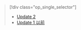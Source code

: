 > [!div class="op_single_selector"]
> * [Update 2](../articles/storsimple/storsimple-manage-backup-policies-u2.md)
> * [Update 1 以前 ](../articles/storsimple/storsimple-manage-backup-policies.md)
> 
> 

